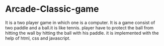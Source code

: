 # Arcade-Classic-game
It is a two player game in which one is a computer. It is a game consist of two paddle and a ball.it is like tennis.
player have to protect the ball from hitting the wall by hitting the ball with his paddle. it is implemented with 
the help of html, css and javascript.
